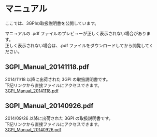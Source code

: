 # マニュアル  
ここでは、3GPIの取扱説明書を公開しています。  

マニュアルの .pdf ファイルのプレビューが正しく表示されない場合があります。  
正しく表示されない場合は、.pdf ファイルをダウンロードしてから閲覧してください。  

## 3GPI_Manual_20141118.pdf  
2014/11/18 以降に出荷された 3GPI の取扱説明書です。  
下記リンクから直接ファイルにアクセスできます。  
[3GPI_Manual_20141118.pdf](../../../raw/master/manual/3GPI_Manual_20141118.pdf)  

## 3GPI_Manual_20140926.pdf  
2014/09/26 以降に出荷された 3GPI の取扱説明書です。  
下記リンクから直接ファイルにアクセスできます。  
[3GPI_Manual_20140926.pdf](../../../raw/master/manual/3GPI_Manual_20140926.pdf)  
